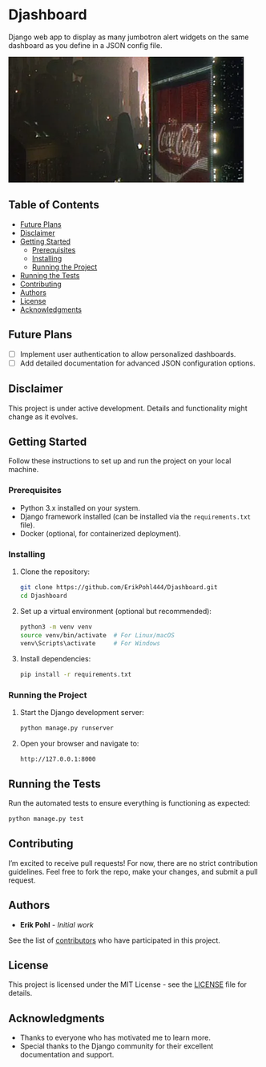 # Djashboard

Django web app to display as many jumbotron alert widgets on the same dashboard as you define in a JSON config file.

![Blade Runner Jumbotron](20120427125043blade-runner-470x251.webp)

## Table of Contents
- [Future Plans](#future-plans)
- [Disclaimer](#disclaimer)
- [Getting Started](#getting-started)
  - [Prerequisites](#prerequisites)
  - [Installing](#installing)
  - [Running the Project](#running-the-project)
- [Running the Tests](#running-the-tests)
- [Contributing](#contributing)
- [Authors](#authors)
- [License](#license)
- [Acknowledgments](#acknowledgments)

## Future Plans
- [ ] Implement user authentication to allow personalized dashboards.
- [ ] Add detailed documentation for advanced JSON configuration options.

## Disclaimer
This project is under active development. Details and functionality might change as it evolves.

## Getting Started

Follow these instructions to set up and run the project on your local machine.

### Prerequisites
- Python 3.x installed on your system.
- Django framework installed (can be installed via the `requirements.txt` file).
- Docker (optional, for containerized deployment).

### Installing
1. Clone the repository:
   ```bash
   git clone https://github.com/ErikPohl444/Djashboard.git
   cd Djashboard
   ```
2. Set up a virtual environment (optional but recommended):
   ```bash
   python3 -m venv venv
   source venv/bin/activate  # For Linux/macOS
   venv\Scripts\activate     # For Windows
   ```
3. Install dependencies:
   ```bash
   pip install -r requirements.txt
   ```

### Running the Project

1. Start the Django development server:
   ```bash
   python manage.py runserver
   ```

2. Open your browser and navigate to:
   ```
   http://127.0.0.1:8000
   ```

## Running the Tests
Run the automated tests to ensure everything is functioning as expected:
```bash
python manage.py test
```

## Contributing
I’m excited to receive pull requests! For now, there are no strict contribution guidelines. Feel free to fork the repo, make your changes, and submit a pull request.

## Authors
- **Erik Pohl** - *Initial work*

See the list of [contributors](https://github.com/ErikPohl444/Djashboard/graphs/contributors) who have participated in this project.

## License
This project is licensed under the MIT License - see the [LICENSE](LICENSE.md) file for details.

## Acknowledgments
- Thanks to everyone who has motivated me to learn more.
- Special thanks to the Django community for their excellent documentation and support.
